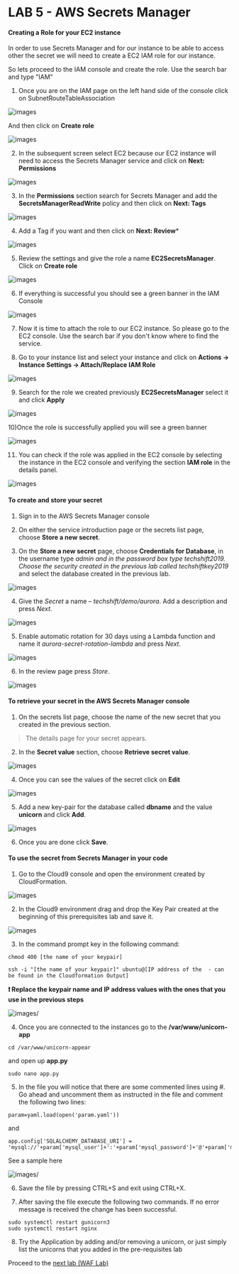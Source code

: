 # LAB 5 - AWS Secrets Manager
#### Creating a Role for your EC2 instance
In order to use Secrets Manager and for our instance to be able to access other the secret we will need to create a EC2 IAM role for our instance.

So lets proceed to the IAM console and create the role. Use the search bar and type "IAM"

1) Once you are on the  IAM page on the left hand side of the console click on SubnetRouteTableAssociation

![images](images/roles.png)

And then click on **Create role**

![images](images/createrole.png)

2) In the subsequent screen select EC2 because our EC2 instance will need to access the Secrets Manager service and click on **Next: Permissions**

![images](images/createec2role.png)

3) In the __Permissions__ section search for Secrets Manager and add the **SecretsManagerReadWrite** policy and then click on **Next: Tags**

![images](images/permissions.png)

4) Add a Tag if you want and then click on **Next: Review***

![images](images/tags.png)

5) Review the settings and give the role a name **EC2SecretsManager**. Click on __Create role__

![images](images/createrolefinal.png)

6) If everything is successful you should see a green banner in the IAM Console

![images](images/success.png)

7) Now it is time to attach the role to our EC2 instance. So please go to the EC2 console. Use the search bar if you don't know where to find the service.

8) Go to your instance list and select your instance and click on **Actions -> Instance Settings -> Attach/Replace IAM Role**

![images](images/selectec2.png)

9) Search for the role we created previously **EC2SecretsManager** select it and click __Apply__

![images](images/applyrole.png)

10)Once the role is successfully applied you will see a green banner

![images](images/success.png)

11) You can check if the role was applied in the EC2 console by selecting the instance in the EC2 console and verifying the section __IAM role__ in the details panel.

![images](images/checkrole.png)

#### To create and store your secret

1) Sign in to the AWS Secrets Manager console

2) On either the service introduction page or the secrets list page,
    choose **Store a new secret**.

3) On the **Store a new secret** page, choose **Credentials for Database**, in
   the username type *admin and in the password box type techshift2019. Choose
   the security created in the previous lab called techshiftkey2019* and select
   the database created in the previous lab.

![images](images/62ee37a962c8d96713af8b33f510fe6d.png)

4)  Give the *Secret* a name – *techshift/demo/aurora*. Add a description and
    press *Next*.

![images](images/8625b77cdb1bb9b3ac03fb8c97b92836.png)

5)  Enable automatic rotation for 30 days using a Lambda function and name it
    *aurora-secret-rotation-lambda* and press *Next*.

![images](images/6b319d5df7d49e8c19e7b662969e2954.png)

6)  In the review page press *Store*.

![images](images/5394a066ef14f52afd154cf9e8bdf262.png)

#### To retrieve your secret in the AWS Secrets Manager console

1) On the secrets list page, choose the name of the new secret that you created
    in the previous section.

>   The details page for your secret appears.

2) In the **Secret value** section, choose **Retrieve secret value**.

![images](images/retrieve.png)

4) Once you can see the values of the secret click on **Edit**

![images](images/edit.png)

5) Add a new key-pair for the database called __dbname__ and the value __unicorn__ and click **Add**.

![images](images/add.png)

6) Once you are done click **Save**.

#### To use the secret from Secrets Manager in your code

1) Go to the Cloud9 console and open the environment created by CloudFormation.

![images](images/cloud9.png)

2) In the Cloud9 environment drag and drop the Key Pair created at the beginning of this prerequisites lab and save it.

![images](images/cloud9keypair.png)

3) In the command prompt key in the following command:

```
chmod 400 [the name of your keypair]

ssh -i "[the name of your keypair]" ubuntu@[IP address of the  - can be found in the Cloudformation Output]

```
**:heavy_exclamation_mark: Replace the keypair name and IP address values with the ones that you use in the previous steps**

![images/](images/connecttoec2.png)

4) Once you are connected to the instances go to the **/var/www/unicorn-app**

```
cd /var/www/unicorn-appear

```
and open up **app.py**

```
sudo nano app.py

```
5) In the file you will notice that there are some commented lines using #. Go ahead and uncomment them as instructed in the file and comment the following two lines:

```
param=yaml.load(open('param.yaml'))

```
and

```
app.config['SQLALCHEMY_DATABASE_URI'] = 'mysql://'+param['mysql_user']+':'+param['mysql_password']+'@'+param['mysql_host']+'/'+param['mysql_db']

```
See a sample here

![images/](images/codemodif.png)

6) Save the file by pressing CTRL+S and exit using CTRL+X.

7) After saving the file execute the following two commands. If no error message is received the change has been successful.


```
sudo systemctl restart gunicorn3
sudo systemctl restart nginx

```

8) Try the Application by adding and/or removing a unicorn, or just simply list the unicorns that you added in the pre-requisites lab


Proceed to the [next lab (WAF Lab)](../06-WAF-Lab/README.md)
